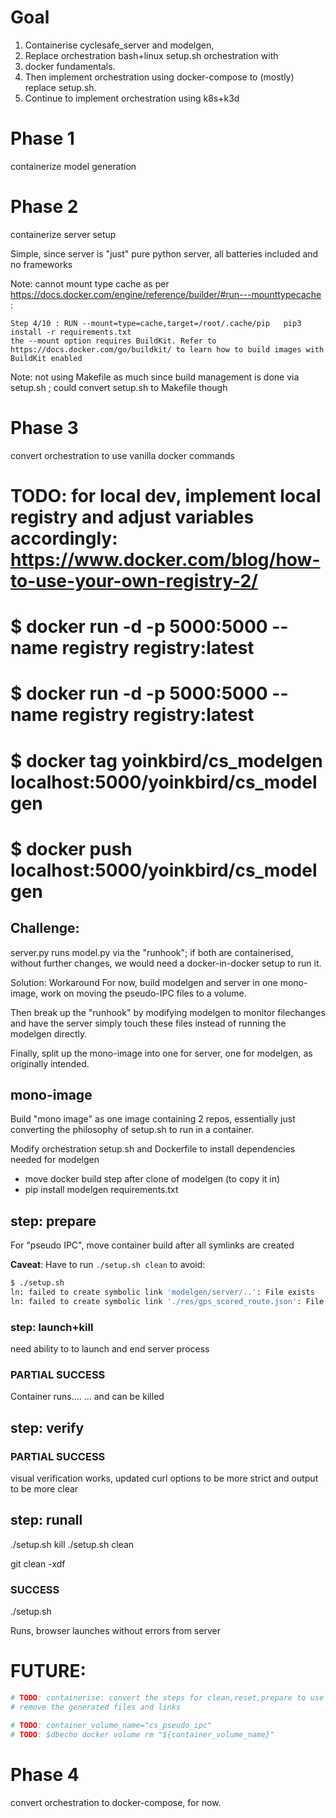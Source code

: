 # Goal

1. Containerise cyclesafe_server and modelgen,
2. Replace orchestration bash+linux setup.sh orchestration with 
3. docker fundamentals.
4. Then implement orchestration using docker-compose to (mostly) replace setup.sh.
5. Continue to implement orchestration using k8s+k3d

# Phase 1

containerize model generation



# Phase 2

containerize server setup

Simple, since server is "just" pure python server, all batteries included and no frameworks

Note: cannot mount type cache as per https://docs.docker.com/engine/reference/builder/#run---mounttypecache :
```
Step 4/10 : RUN --mount=type=cache,target=/root/.cache/pip   pip3 install -r requirements.txt
the --mount option requires BuildKit. Refer to https://docs.docker.com/go/buildkit/ to learn how to build images with BuildKit enabled
```

Note: not using Makefile as much since build management is done via setup.sh ; could convert setup.sh to Makefile though

# Phase 3

convert orchestration to use vanilla docker commands
  
  # TODO: for local dev, implement local registry and adjust variables accordingly: https://www.docker.com/blog/how-to-use-your-own-registry-2/
  # $ docker run -d -p 5000:5000 --name registry registry:latest
  # $ docker run -d -p 5000:5000 --name registry registry:latest
  # $ docker tag yoinkbird/cs_modelgen localhost:5000/yoinkbird/cs_modelgen
  # $ docker push localhost:5000/yoinkbird/cs_modelgen

## Challenge:

server.py runs model.py via the "runhook"; if both are containerised, without further changes, we would need a docker-in-docker setup to run it.

Solution:
Workaround For now, build modelgen and server in one mono-image,
work on moving the pseudo-IPC files to a volume.

Then break up the "runhook" by modifying modelgen to monitor filechanges and have the server simply touch these files instead of running the modelgen directly.

Finally, split up the mono-image into one for server, one for modelgen, as originally intended.


## mono-image

Build "mono image" as one image containing 2 repos, essentially just converting the philosophy of setup.sh to run in a container.

Modify orchestration setup.sh and Dockerfile to install dependencies needed for modelgen
* move docker build step after clone of modelgen (to copy it in)
* pip install modelgen requirements.txt

## step: prepare
For "pseudo IPC", move container build after all symlinks are created

**Caveat**:
Have to run `./setup.sh clean` to avoid:
```bash
$ ./setup.sh
ln: failed to create symbolic link 'modelgen/server/..': File exists
ln: failed to create symbolic link './res/gps_scored_route.json': File exists
```


### step: launch+kill

need ability to to launch and end server process

### PARTIAL SUCCESS

Container runs....
... and can be killed

## step: verify

### PARTIAL SUCCESS

visual verification works, updated curl options to be more strict and output to be more clear

## step: runall

./setup.sh kill
./setup.sh clean

git clean -xdf

### SUCCESS

./setup.sh

Runs, browser launches without errors from server


# FUTURE:

```bash
# TODO: containerise: convert the steps for clean,reset,prepare to use docker volume: https://docs.docker.com/storage/volumes/
# remove the generated files and links

# TODO: container_volume_name="cs_pseudo_ipc"
# TODO: $dbecho docker volume rm "${container_volume_name}"
```

# Phase 4

convert orchestration to docker-compose, for now.


